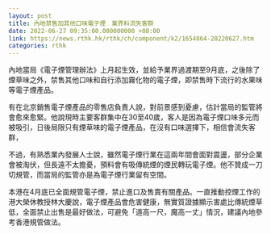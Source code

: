 ```yaml
---
layout: post
title: 內地禁售加其他口味電子煙　業界料流失客群　
date: 2022-06-27 09:35:00.000000000 +08:00
link: https://news.rthk.hk/rthk/ch/component/k2/1654864-20220627.htm
categories: rthk
---
```


內地當局《電子煙管理辦法》上月起生效，並給予業界過渡期至9月底，之後除了煙草味之外，禁售其他口味和自行添加霧化物的電子煙，即禁售時下流行的水果味等電子煙產品。

有在北京銷售電子煙產品的零售店負責人說，對前景感到憂慮，估計當局的監管將會愈來愈緊。他說現時主要客群集中在30至40歲，客人是因為電子煙口味多元而被吸引，日後局限只有煙草味的電子煙產品，在沒有口味選擇下，相信會流失客群，

不過，有熟悉業內發展人士說，雖然電子煙行業在這兩年間會面對震盪，部分企業會被淘伏，但長遠不太擔憂，預料會有吸傳統煙的煙民轉玩電子煙。他不贊成一刀切規管，而當局的監管亦是為電子煙行業留有空間。

本港在4月底已全面規管電子煙，禁止進口及售賣有關產品。一直推動控煙工作的港大榮休教授林大慶說，電子煙產品會危害健康，無實質證據顯示害處比傳統煙草低，全面禁止出售是最好做法，可避免「道高一尺，魔高一丈」情況，建議內地參考香港規管做法。
